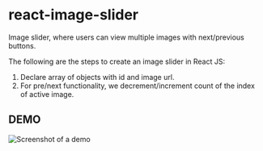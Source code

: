 # react-image-slider

Image slider, where users can view multiple images with next/previous buttons.

The following are the steps to create an image slider in React JS:

1. Declare array of objects with id and image url.
2. For pre/next functionality, we decrement/increment count of the index of active image.

## DEMO

![Screenshot of a demo](/src/assets/images/react-image-slider.gif)

